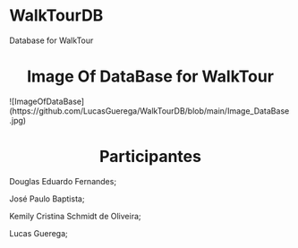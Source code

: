 # WalkTourDB
Database for WalkTour
<h1 align="center">
    <a>
        Image Of DataBase for WalkTour
    </a>
</h1>
    ![ImageOfDataBase](https://github.com/LucasGuerega/WalkTourDB/blob/main/Image_DataBase.jpg)
<h1 align="center">
    <a>
        Participantes
    </a>
</h1>
<p align="Left">
    Douglas Eduardo Fernandes;
</p>
<p align="Left">
    José Paulo Baptista;
</p>
<p align="Left">
    Kemily Cristina Schmidt de Oliveira;
</p>
<p align="Left">
    Lucas Guerega;
</p>
